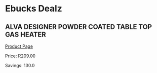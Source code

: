 
# Ebucks Dealz
## ALVA DESIGNER POWDER COATED TABLE TOP GAS HEATER
[Product Page](https://www.ebucks.com/web/shop/productSelected.do?prodId=1142145288&catId=1157551316)

Price: R209.00

Savings: 130.0


	